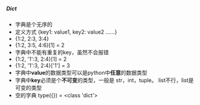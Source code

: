##### Dict
- 字典是个无序的
- 定义方式 {key1: value1, key2: value2 ......}
- {1:2, 2:3, 3:4}
- {1:2, 3:5, 4:6}[1] = 2
- 字典中不能有重复的key，虽然不会报错
- {1:2, '1':3, 2:4}[1] = 2
- {1:2, '1':3, 2:4}['1'] = 3
- 字典中**value**的数据类型可以是python中**任意**的数据类型
- 字典中**key**必须是个**不可变**的类型，一般是 str，int，tuple。 list不行，list是可变的类型
- 空的字典 type({}) = <class 'dict'>
